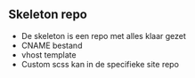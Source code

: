 ## Skeleton repo

- De skeleton is een repo met alles klaar gezet
- CNAME bestand
- vhost template
- Custom scss kan in de specifieke site repo